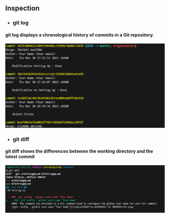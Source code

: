 ## Inspection


  - ### git log
  #### git log displays a chronological history of commits in a Git repository.
  ![](/Capture%20d’écran%202023-11-30%20171758.png)

  - ### git diff 
  #### git diff shows the differences between the working directory and the latest commit
  ![](/Capture%20d’écran%202023-11-30%20172138.png)